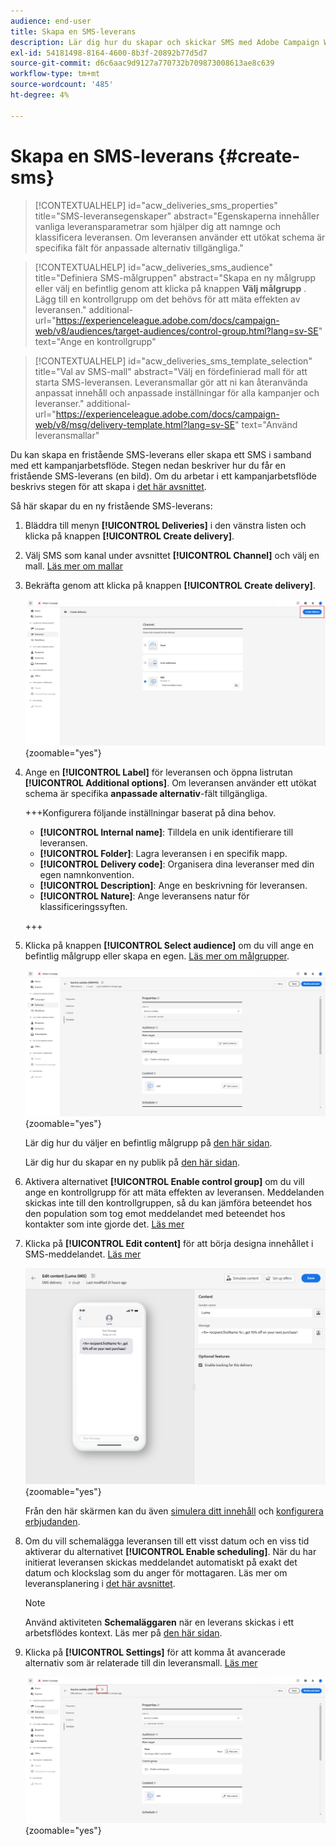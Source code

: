 ```yaml
---
audience: end-user
title: Skapa en SMS-leverans
description: Lär dig hur du skapar och skickar SMS med Adobe Campaign Web
exl-id: 54181498-8164-4600-8b3f-20892b77d5d7
source-git-commit: d6c6aac9d9127a770732b709873008613ae8c639
workflow-type: tm+mt
source-wordcount: '485'
ht-degree: 4%

---
```


# Skapa en SMS-leverans {#create-sms}

>[!CONTEXTUALHELP]
>id="acw_deliveries_sms_properties"
>title="SMS-leveransegenskaper"
>abstract="Egenskaperna innehåller vanliga leveransparametrar som hjälper dig att namnge och klassificera leveransen. Om leveransen använder ett utökat schema är specifika fält för anpassade alternativ tillgängliga."

>[!CONTEXTUALHELP]
>id="acw_deliveries_sms_audience"
>title="Definiera SMS-målgruppen"
>abstract="Skapa en ny målgrupp eller välj en befintlig genom att klicka på knappen **Välj målgrupp** . Lägg till en kontrollgrupp om det behövs för att mäta effekten av leveransen."
>additional-url="https://experienceleague.adobe.com/docs/campaign-web/v8/audiences/target-audiences/control-group.html?lang=sv-SE" text="Ange en kontrollgrupp"

>[!CONTEXTUALHELP]
>id="acw_deliveries_sms_template_selection"
>title="Val av SMS-mall"
>abstract="Välj en fördefinierad mall för att starta SMS-leveransen. Leveransmallar gör att ni kan återanvända anpassat innehåll och anpassade inställningar för alla kampanjer och leveranser."
>additional-url="https://experienceleague.adobe.com/docs/campaign-web/v8/msg/delivery-template.html?lang=sv-SE" text="Använd leveransmallar"

Du kan skapa en fristående SMS-leverans eller skapa ett SMS i samband med ett kampanjarbetsflöde. Stegen nedan beskriver hur du får en fristående SMS-leverans (en bild). Om du arbetar i ett kampanjarbetsflöde beskrivs stegen för att skapa i [det här avsnittet](../workflows/activities/channels.md#create-a-delivery-in-a-campaign-workflow).

Så här skapar du en ny fristående SMS-leverans:

1. Bläddra till menyn **[!UICONTROL Deliveries]** i den vänstra listen och klicka på knappen **[!UICONTROL Create delivery]**.

1. Välj SMS som kanal under avsnittet **[!UICONTROL Channel]** och välj en mall. [Läs mer om mallar](../msg/delivery-template.md)

1. Bekräfta genom att klicka på knappen **[!UICONTROL Create delivery]**.

   ![Skärmbild som visar knappen Skapa leverans och SMS-kanalval](assets/sms_create_1.png){zoomable="yes"}

1. Ange en **[!UICONTROL Label]** för leveransen och öppna listrutan **[!UICONTROL Additional options]**. Om leveransen använder ett utökat schema är specifika **anpassade alternativ**-fält tillgängliga.

   +++Konfigurera följande inställningar baserat på dina behov.
   * **[!UICONTROL Internal name]**: Tilldela en unik identifierare till leveransen.
   * **[!UICONTROL Folder]**: Lagra leveransen i en specifik mapp.
   * **[!UICONTROL Delivery code]**: Organisera dina leveranser med din egen namnkonvention.
   * **[!UICONTROL Description]**: Ange en beskrivning för leveransen.
   * **[!UICONTROL Nature]**: Ange leveransens natur för klassificeringssyften.

   +++

1. Klicka på knappen **[!UICONTROL Select audience]** om du vill ange en befintlig målgrupp eller skapa en egen. [Läs mer om målgrupper](../audience/about-recipients.md).

   ![Skärmbild som visar knappen Välj publik](assets/sms_create_2.png){zoomable="yes"}

   Lär dig hur du väljer en befintlig målgrupp på [den här sidan](../audience/add-audience.md).

   Lär dig hur du skapar en ny publik på [den här sidan](../audience/one-time-audience.md).

1. Aktivera alternativet **[!UICONTROL Enable control group]** om du vill ange en kontrollgrupp för att mäta effekten av leveransen. Meddelanden skickas inte till den kontrollgruppen, så du kan jämföra beteendet hos den population som tog emot meddelandet med beteendet hos kontakter som inte gjorde det. [Läs mer](../audience/control-group.md)

1. Klicka på **[!UICONTROL Edit content]** för att börja designa innehållet i SMS-meddelandet. [Läs mer](content-sms.md)

   ![Skärmbild med knappen Redigera innehåll](assets/sms_create_4.png){zoomable="yes"}

   Från den här skärmen kan du även [simulera ditt innehåll](../preview-test/preview-test.md) och [konfigurera erbjudanden](../msg/offers.md).

1. Om du vill schemalägga leveransen till ett visst datum och en viss tid aktiverar du alternativet **[!UICONTROL Enable scheduling]**. När du har initierat leveransen skickas meddelandet automatiskt på exakt det datum och klockslag som du anger för mottagaren. Läs mer om leveransplanering i [det här avsnittet](../msg/gs-deliveries.md#gs-schedule).

   >[!NOTE]
   >
   >Använd aktiviteten **Schemaläggaren** när en leverans skickas i ett arbetsflödes kontext. Läs mer på [den här sidan](../workflows/activities/scheduler.md).

1. Klicka på **[!UICONTROL Settings]** för att komma åt avancerade alternativ som är relaterade till din leveransmall. [Läs mer](../advanced-settings/delivery-settings.md)

   ![Skärmbild med inställningsknappen](assets/sms_create_3.png){zoomable="yes"}